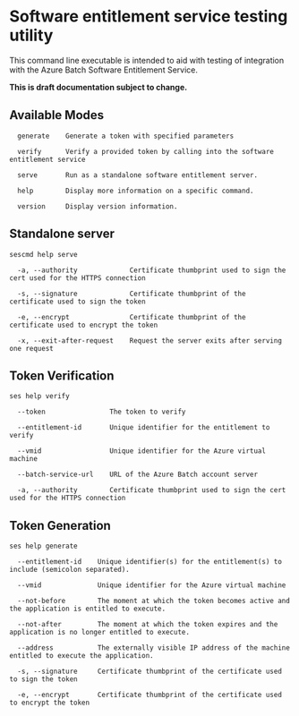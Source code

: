 # Software entitlement service testing utility

This command line executable is intended to aid with testing of integration with the Azure Batch Software Entitlement Service.

**This is draft documentation subject to change.**

## Available Modes

```
  generate    Generate a token with specified parameters

  verify      Verify a provided token by calling into the software entitlement service

  serve       Run as a standalone software entitlement server.

  help        Display more information on a specific command.

  version     Display version information.
```

## Standalone server

```
sescmd help serve

  -a, --authority             Certificate thumbprint used to sign the cert used for the HTTPS connection

  -s, --signature             Certificate thumbprint of the certificate used to sign the token

  -e, --encrypt               Certificate thumbprint of the certificate used to encrypt the token

  -x, --exit-after-request    Request the server exits after serving one request
```

## Token Verification

```
ses help verify

  --token                The token to verify

  --entitlement-id       Unique identifier for the entitlement to verify

  --vmid                 Unique identifier for the Azure virtual machine

  --batch-service-url    URL of the Azure Batch account server

  -a, --authority        Certificate thumbprint used to sign the cert used for the HTTPS connection
```

## Token Generation

```
ses help generate

  --entitlement-id    Unique identifier(s) for the entitlement(s) to include (semicolon separated).

  --vmid              Unique identifier for the Azure virtual machine

  --not-before        The moment at which the token becomes active and the application is entitled to execute.

  --not-after         The moment at which the token expires and the application is no longer entitled to execute.

  --address           The externally visible IP address of the machine entitled to execute the application.

  -s, --signature     Certificate thumbprint of the certificate used to sign the token

  -e, --encrypt       Certificate thumbprint of the certificate used to encrypt the token
```


